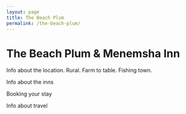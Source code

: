 ```yaml
---
layout: page
title: The Beach Plum
permalink: /the-beach-plum/
---
```

<div class="section">
	<h1>The Beach Plum & Menemsha Inn</h1>
	<p>Info about the location. Rural. Farm to table. Fishing town.</p>
	<p>Info about the inns</p>
	<p>Booking your stay</p>
	<p>Info about travel</p>
</div>